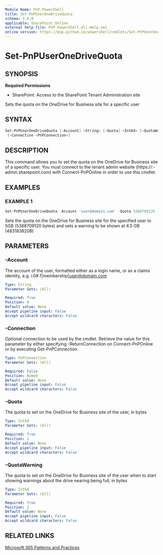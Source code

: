 ```yaml
---
Module Name: PnP.PowerShell
title: Set-PnPUserOneDriveQuota
schema: 2.0.0
applicable: SharePoint Online
external help file: PnP.PowerShell.dll-Help.xml
online version: https://pnp.github.io/powershell/cmdlets/Set-PnPUserOneDriveQuota.html
---
```

 
# Set-PnPUserOneDriveQuota

## SYNOPSIS

**Required Permissions**

* SharePoint: Access to the SharePoint Tenant Administration site

Sets the quota on the OneDrive for Business site for a specific user

## SYNTAX

```powershell
Set-PnPUserOneDriveQuota [-Account] <String> [-Quota] <Int64> [-QuotaWarning] <Int64>
 [-Connection <PnPConnection>] 
```

## DESCRIPTION
This command allows you to set the quota on the OneDrive for Business site of a specific user. You must connect to the tenant admin website (https://:<tenant>-admin.sharepoint.com) with Connect-PnPOnline in order to use this cmdlet.

## EXAMPLES

### EXAMPLE 1
```powershell
Set-PnPUserOneDriveQuota -Account 'user@domain.com' -Quota 5368709120 -QuotaWarning 4831838208
```

Sets the quota on the OneDrive for Business site for the specified user to 5GB (5368709120 bytes) and sets a warning to be shown at 4.5 GB (4831838208)

## PARAMETERS

### -Account
The account of the user, formatted either as a login name, or as a claims identity, e.g. i:0#.f|membership|user@domain.com

```yaml
Type: String
Parameter Sets: (All)

Required: True
Position: 0
Default value: None
Accept pipeline input: False
Accept wildcard characters: False
```

### -Connection
Optional connection to be used by the cmdlet. Retrieve the value for this parameter by either specifying -ReturnConnection on Connect-PnPOnline or by executing Get-PnPConnection.

```yaml
Type: PnPConnection
Parameter Sets: (All)

Required: False
Position: Named
Default value: None
Accept pipeline input: False
Accept wildcard characters: False
```

### -Quota
The quota to set on the OneDrive for Business site of the user, in bytes

```yaml
Type: Int64
Parameter Sets: (All)

Required: True
Position: 1
Default value: None
Accept pipeline input: False
Accept wildcard characters: False
```

### -QuotaWarning
The quota to set on the OneDrive for Business site of the user when to start showing warnings about the drive nearing being full, in bytes

```yaml
Type: Int64
Parameter Sets: (All)

Required: True
Position: 2
Default value: None
Accept pipeline input: False
Accept wildcard characters: False
```

## RELATED LINKS

[Microsoft 365 Patterns and Practices](https://aka.ms/m365pnp)

